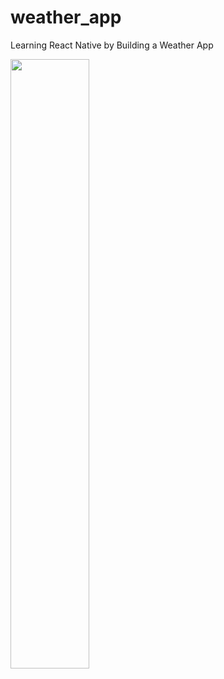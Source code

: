 # weather_app
Learning React Native by Building a  Weather App

<img width="50%" src="https://user-images.githubusercontent.com/62279741/113560119-7381f400-963d-11eb-997e-a0db64b91238.gif"/>



